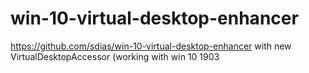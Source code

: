 # win-10-virtual-desktop-enhancer
https://github.com/sdias/win-10-virtual-desktop-enhancer with new VirtualDesktopAccessor (working with win 10 1903
